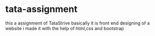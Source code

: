 # tata-assignment
this a assignment of TataStrive basically it is front end designing of a website i made it with the help of html,css and bootstrap
